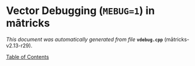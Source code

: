 
# Vector Debugging (`MEBUG=1`) in mātricks
_This document was automatically generated from file_ **`vdebug.cpp`** (mātricks-v2.13-r29).


[Table of Contents](README.md)
